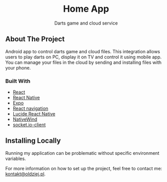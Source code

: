 <div align="center">
  <h1 align="center">Home App</h3>
  <p align="center">Darts game and cloud service</p>
</div>

## About The Project

Android app to control darts game and cloud files.
This integration allows users to play darts on PC, display it on TV and control it using mobile app.
You can manage your files in the cloud by sending and installing files with your phone.

### Built With

- [React](https://react.dev/)
- [React Native](https://reactnative.dev/)
- [Expo](https://expo.dev/)
- [React navigation](https://reactnavigation.org/)
- [Lucide React Native](https://lucide.dev/guide/packages/lucide-react-native)
- [NativeWind](https://www.nativewind.dev/)
- [socket.io-client](https://socket.io/docs/v4/client-api/)

## Installing Locally

Running my application can be problematic without specific environment variables.

For more information on how to set up the project, feel free to contact me: [kontakt@oldziej.pl](mailto:kontakt@oldziej.pl).
